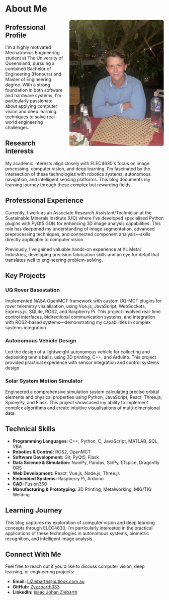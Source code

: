 # About Me

<img src="/images/profile.jpg" alt="Isaac Ziebarth" width="300px" style="float: right; margin-left: 20px; margin-bottom: 10px; border-radius: 5px;">

## Professional Profile

I'm a highly motivated Mechatronics Engineering student at The University of Queensland, pursuing a combined Bachelor of Engineering (Honours) and Master of Engineering degree. With a strong foundation in both software and hardware systems, I'm particularly passionate about applying computer vision and deep learning techniques to solve real-world engineering challenges.

## Research Interests

My academic interests align closely with ELEC4630's focus on image processing, computer vision, and deep learning. I'm fascinated by the intersection of these technologies with robotics systems, autonomous navigation, and intelligent sensing platforms. This blog documents my learning journey through these complex but rewarding fields.

## Professional Experience

Currently, I work as an Associate Research Assistant/Technician at the Sustainable Minerals Institute (UQ) where I've developed specialised Python plugins with PyQt5 GUIs for enhancing 3D image analysis capabilities. This role has deepened my understanding of image segmentation, advanced preprocessing techniques, and connected component analysis—skills directly applicable to computer vision.

Previously, I've gained valuable hands-on experience at XL Metal Industries, developing precision fabrication skills and an eye for detail that translates well to engineering problem-solving.

## Key Projects

### UQ Rover Basestation
Implemented NASA OpenMCT framework with custom UQ-MCT plugins for rover telemetry visualisation, using Vue.js, JavaScript, WebSockets, Express.js, SQLite, ROS2, and Raspberry Pi. This project involved real-time control interfaces, bidirectional communication systems, and integration with ROS2-based systems—demonstrating my capabilities in complex systems integration.

### Autonomous Vehicle Design
Led the design of a lightweight autonomous vehicle for collecting and depositing tennis balls, using 3D printing, C++, and Arduino. This project provided practical experience with sensor integration and control systems design.

### Solar System Motion Simulator
Engineered a comprehensive simulation system calculating precise orbital elements and physical properties using Python, JavaScript, React, Three.js, SpiceyPy, and Flask. This project showcased my ability to implement complex algorithms and create intuitive visualisations of multi-dimensional data.

## Technical Skills

- **Programming Languages:** C++, Python, C, JavaScript, MATLAB, SQL, VBA
- **Robotics & Control:** ROS2, OpenMCT
- **Software Development:** Git, PyQt5, Flask
- **Data Science & Simulation:** NumPy, Pandas, SciPy, LTspice, Dragonfly ORS
- **Web Development:** React, Vue.js, Node.js, Three.js
- **Embedded Systems:** Raspberry Pi, Arduino
- **CAD:** Fusion360
- **Manufacturing & Prototyping:** 3D Printing, Metalworking, MIG/TIG Welding

## Learning Journey

This blog captures my exploration of computer vision and deep learning concepts through ELEC4630. I'm particularly interested in the practical applications of these technologies in autonomous systems, biometric recognition, and intelligent image analysis.

## Connect With Me

Feel free to reach out if you'd like to discuss computer vision, deep learning, or engineering projects:

- **Email:** [IJZiebarth@outlook.com.au](mailto:IJZiebarth@outlook.com.au)
- **GitHub:** [Zyzzbarth333](https://github.com/Zyzzbarth333)
- **LinkedIn:** [Isaac Johan Ziebarth](https://www.linkedin.com/in/isaacjohanziebarth/)
